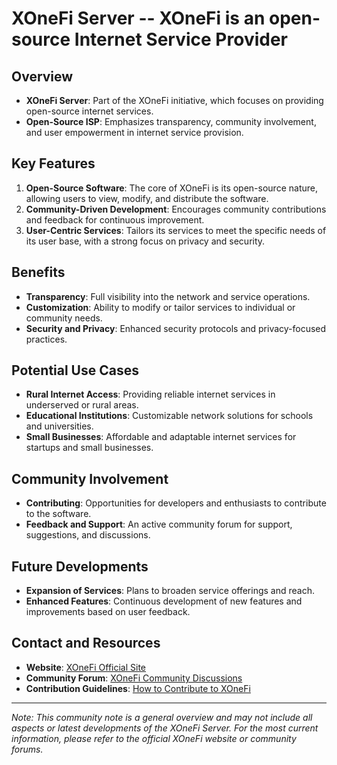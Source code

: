 # XOneFi Server -- XOneFi is an open-source Internet Service Provider

## Overview
- **XOneFi Server**: Part of the XOneFi initiative, which focuses on providing open-source internet services.
- **Open-Source ISP**: Emphasizes transparency, community involvement, and user empowerment in internet service provision.

## Key Features
1. **Open-Source Software**: The core of XOneFi is its open-source nature, allowing users to view, modify, and distribute the software.
2. **Community-Driven Development**: Encourages community contributions and feedback for continuous improvement.
3. **User-Centric Services**: Tailors its services to meet the specific needs of its user base, with a strong focus on privacy and security.

## Benefits
- **Transparency**: Full visibility into the network and service operations.
- **Customization**: Ability to modify or tailor services to individual or community needs.
- **Security and Privacy**: Enhanced security protocols and privacy-focused practices.

## Potential Use Cases
- **Rural Internet Access**: Providing reliable internet services in underserved or rural areas.
- **Educational Institutions**: Customizable network solutions for schools and universities.
- **Small Businesses**: Affordable and adaptable internet services for startups and small businesses.

## Community Involvement
- **Contributing**: Opportunities for developers and enthusiasts to contribute to the software.
- **Feedback and Support**: An active community forum for support, suggestions, and discussions.

## Future Developments
- **Expansion of Services**: Plans to broaden service offerings and reach.
- **Enhanced Features**: Continuous development of new features and improvements based on user feedback.

## Contact and Resources
- **Website**: [XOneFi Official Site](#xmesh.org)
- **Community Forum**: [XOneFi Community Discussions](#)
- **Contribution Guidelines**: [How to Contribute to XOneFi](#)

---

*Note: This community note is a general overview and may not include all aspects or latest developments of the XOneFi Server. For the most current information, please refer to the official XOneFi website or community forums.*
